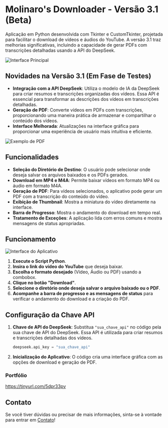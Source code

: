 # Molinaro's Downloader - Versão 3.1 (Beta)

Aplicação em Python desenvolvida com Tkinter e CustomTkinter, projetada para facilitar o download de vídeos e áudios do YouTube. A versão 3.1 traz melhorias significativas, incluindo a capacidade de gerar PDFs com transcrições detalhadas usando a API do DeepSeek.

![Interface Principal](https://github.com/LMolinaro01/YouTube-Downloader/assets/126402616/b309ec19-c7a9-4849-b8ae-d023219f6150)

## Novidades na Versão 3.1 (Em Fase de Testes)

- **Integração com a API DeepSeek**: Utiliza o modelo de IA da DeepSeek para criar resumos e transcrições organizadas dos vídeos. Essa API é essencial para transformar as descrições dos vídeos em transcrições detalhadas.  
- **Geração de PDF**: Converte vídeos em PDFs com transcrições, proporcionando uma maneira prática de armazenar e compartilhar o conteúdo dos vídeos.  
- **Interface Melhorada**: Atualizações na interface gráfica para proporcionar uma experiência de usuário mais intuitiva e eficiente.  

![Exemplo de PDF](https://github.com/user-attachments/assets/60ee3c6c-9c90-4062-b9be-da63e20f875b)

## Funcionalidades

- **Seleção do Diretório de Destino**: O usuário pode selecionar onde deseja salvar os arquivos baixados e os PDFs gerados.  
- **Download em MP4 e M4A**: Permite baixar vídeos em formato MP4 ou áudio em formato M4A.  
- **Geração de PDF**: Para vídeos selecionados, o aplicativo pode gerar um PDF com a transcrição do conteúdo do vídeo.  
- **Exibição de Thumbnail**: Mostra a miniatura do vídeo diretamente na interface.  
- **Barra de Progresso**: Mostra o andamento do download em tempo real.  
- **Tratamento de Exceções**: A aplicação lida com erros comuns e mostra mensagens de status apropriadas.  

## Funcionamento

![Interface do Aplicativo](https://github.com/LMolinaro01/YouTube-Downloader/assets/126402616/b4ca285d-cc43-43de-a06b-b9984d55688e)

1. **Execute o Script Python**.  
2. **Insira o link do vídeo do YouTube** que deseja baixar.  
3. **Escolha o formato desejado** (Vídeo, Áudio ou PDF) usando a combobox.  
4. **Clique no botão "Download"**.  
5. **Selecione o diretório onde deseja salvar o arquivo baixado ou o PDF**.  
6. **Acompanhe a barra de progresso e as mensagens de status** para verificar o andamento do download e a criação do PDF.  

## Configuração da Chave API

1. **Chave de API do DeepSeek**: Substitua `"sua_chave_api"` no código pela sua chave de API do DeepSeek. Essa API é utilizada para criar resumos e transcrições detalhadas dos vídeos.  

   ```python
   deepseek.api_key = "sua_chave_api"
   ```

2. **Inicialização do Aplicativo**: O código cria uma interface gráfica com as opções de download e geração de PDF.  

### **Portfólio**  

https://tinyurl.com/5dpr33pv  

## **Contato**  

Se você tiver dúvidas ou precisar de mais informações, sinta-se à vontade para entrar em [Contato](https://linktr.ee/leomolinarodev01)!  
